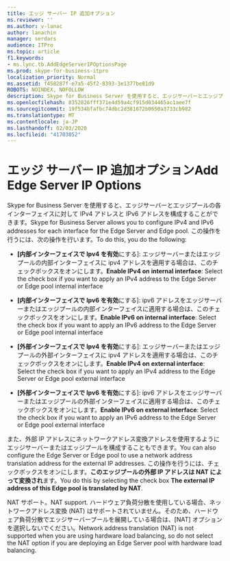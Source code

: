 ```yaml
---
title: エッジ サーバー IP 追加オプション
ms.reviewer: ''
ms.author: v-lanac
author: lanachin
manager: serdars
audience: ITPro
ms.topic: article
f1.keywords:
- ms.lync.tb.AddEdgeServerIPOptionsPage
ms.prod: skype-for-business-itpro
localization_priority: Normal
ms.assetid: f458287f-e7a5-45f2-8393-3e1377be81d9
ROBOTS: NOINDEX, NOFOLLOW
description: Skype for Business Server を使用すると、エッジサーバーとエッジプールの各インターフェイスに対して IPv4 アドレスと IPv6 アドレスを構成することができます。 この操作を行うには、次の操作を行います。
ms.openlocfilehash: 8352826fff371e4d59a4cf915d034465ac1aee7f
ms.sourcegitcommit: 19f534bfafbc74dbc2d381672b0650a3733cb982
ms.translationtype: MT
ms.contentlocale: ja-JP
ms.lasthandoff: 02/03/2020
ms.locfileid: "41703052"
---
```

# <a name="add-edge-server-ip-options"></a><span data-ttu-id="d11b8-104">エッジ サーバー IP 追加オプション</span><span class="sxs-lookup"><span data-stu-id="d11b8-104">Add Edge Server IP Options</span></span>
 
<span data-ttu-id="d11b8-105">Skype for Business Server を使用すると、エッジサーバーとエッジプールの各インターフェイスに対して IPv4 アドレスと IPv6 アドレスを構成することができます。</span><span class="sxs-lookup"><span data-stu-id="d11b8-105">Skype for Business Server allows you to configure IPv4 and IPv6 addresses for each interface for the Edge Server and Edge pool.</span></span> <span data-ttu-id="d11b8-106">この操作を行うには、次の操作を行います。</span><span class="sxs-lookup"><span data-stu-id="d11b8-106">To do this, you do the following:</span></span>
  
- <span data-ttu-id="d11b8-107">**[内部インターフェイスで Ipv4 を有効**にする]: エッジサーバーまたはエッジプールの内部インターフェイスに ipv4 アドレスを適用する場合は、このチェックボックスをオンにします。</span><span class="sxs-lookup"><span data-stu-id="d11b8-107">**Enable IPv4 on internal interface**: Select the check box if you want to apply an IPv4 address to the Edge Server or Edge pool internal interface</span></span>
    
- <span data-ttu-id="d11b8-108">**[内部インターフェイスで Ipv6 を有効**にする]: ipv6 アドレスをエッジサーバーまたはエッジプールの内部インターフェイスに適用する場合は、このチェックボックスをオンにします。</span><span class="sxs-lookup"><span data-stu-id="d11b8-108">**Enable IPv6 on internal interface**: Select the check box if you want to apply an IPv6 address to the Edge Server or Edge pool internal interface</span></span>
    
- <span data-ttu-id="d11b8-109">**[外部インターフェイスで Ipv4 を有効**にする]: エッジサーバーまたはエッジプールの外部インターフェイスに ipv4 アドレスを適用する場合は、このチェックボックスをオンにします。</span><span class="sxs-lookup"><span data-stu-id="d11b8-109">**Enable IPv4 on external interface**: Select the check box if you want to apply an IPv4 address to the Edge Server or Edge pool external interface</span></span>
    
- <span data-ttu-id="d11b8-110">**[外部インターフェイスで Ipv6 を有効**にする]: ipv6 アドレスをエッジサーバーまたはエッジプールの外部インターフェイスに適用する場合は、このチェックボックスをオンにします。</span><span class="sxs-lookup"><span data-stu-id="d11b8-110">**Enable IPv6 on external interface**: Select the check box if you want to apply an IPv6 address to the Edge Server or Edge pool external interface</span></span>
    
<span data-ttu-id="d11b8-111">また、外部 IP アドレスにネットワークアドレス変換アドレスを使用するようにエッジサーバーまたはエッジプールを構成することもできます。</span><span class="sxs-lookup"><span data-stu-id="d11b8-111">You can also configure the Edge Server or Edge pool to use a network address translation address for the external IP addresses.</span></span> <span data-ttu-id="d11b8-112">この操作を行うには、チェックボックスをオンにします。**このエッジプールの外部 IP アドレスは NAT によって変換され**ます。</span><span class="sxs-lookup"><span data-stu-id="d11b8-112">You do this by selecting the check box **The external IP address of this Edge pool is translated by NAT**.</span></span>
  
<span data-ttu-id="d11b8-113">NAT サポート。</span><span class="sxs-lookup"><span data-stu-id="d11b8-113">NAT support.</span></span> <span data-ttu-id="d11b8-114">ハードウェア負荷分散を使用している場合、ネットワークアドレス変換 (NAT) はサポートされていません。そのため、ハードウェア負荷分散でエッジサーバープールを展開している場合は、[NAT] オプションを選択しないでください。</span><span class="sxs-lookup"><span data-stu-id="d11b8-114">Network address translation (NAT) is not supported when you are using hardware load balancing, so do not select the NAT option if you are deploying an Edge Server pool with hardware load balancing.</span></span>
  

